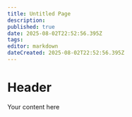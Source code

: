 ```yaml
---
title: Untitled Page
description: 
published: true
date: 2025-08-02T22:52:56.395Z
tags: 
editor: markdown
dateCreated: 2025-08-02T22:52:56.395Z
---
```


# Header
Your content here